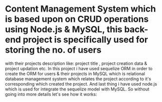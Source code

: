 # Content Management System which is based upon on CRUD operations using Node.js & MySQL, this back-end project is specifically used for storing the no. of users 
with their projects description like: project title , project creation data & project updation etc. In this project i have used sequelize ORM in order to create the ORM for 
users & their projects in MySQL which is relational database management system which relates the project according to it's corresponding which created the project.
And last thing i have used node.js which is used for integrate the sequelize model with MySQL. So without going into more details let's see how it works:
